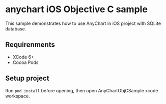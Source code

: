 # anychart iOS Objective C sample
This sample demonstrates how to use AnyChart in iOS project with SQLite database.

## Requirenments
* XCode 6+
* Cocoa Pods

## Setup project
Run `pod install` before opening, then open AnyChartObjCSample xcode workspace.
